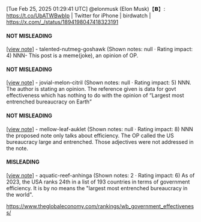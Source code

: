 [Tue Feb 25, 2025 01:29:41 UTC] @elonmusk (Elon Musk)【𝗕】: https://t.co/UbATWBwbIp | Twitter for iPhone | birdwatch | https://x.com/_/status/1894198047418323191

#### NOT MISLEADING

[[view note]](https://x.com/i/birdwatch/n/1894222689931596129) - talented-nutmeg-goshawk (Shown notes: null · Rating impact: 4)
NNN- This post is a meme(joke), an opinion of OP.

#### NOT MISLEADING

[[view note]](https://x.com/i/birdwatch/n/1894222577733669097) - jovial-melon-citril (Shown notes: null · Rating impact: 5)
NNN.  The author is stating an opinion.  The reference given is data for govt effectiveness which has nothing to do with the opinion of “Largest most entrenched bureaucracy on Earth” 

#### NOT MISLEADING

[[view note]](https://x.com/i/birdwatch/n/1894222027575496849) - mellow-leaf-auklet (Shown notes: null · Rating impact: 8)
NNN the proposed note only talks about efficiency. The OP called the US bureaucracy large and entrenched. Those adjectives were not addressed in the note. 

#### MISLEADING

[[view note]](https://x.com/i/birdwatch/n/1894219701141868933) - aquatic-reef-anhinga (Shown notes: 2 · Rating impact: 6)
As of 2023, the USA ranks 24th in a list of 193 countries in terms of government efficiency. It is by no means the "largest most entrenched bureaucracy in the world". 

https://www.theglobaleconomy.com/rankings/wb_government_effectiveness/
